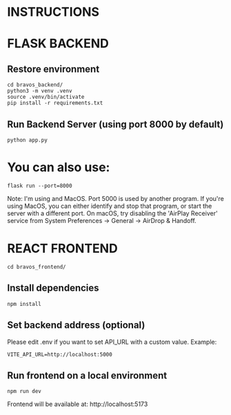 # INSTRUCTIONS
# FLASK BACKEND
## Restore environment
```console
cd bravos_backend/
python3 -m venv .venv
source .venv/bin/activate
pip install -r requirements.txt
```
## Run Backend Server (using port 8000 by default)
```console
python app.py
```

# You can also use:
```console
flask run --port=8000
```

Note: I'm using and MacOS. Port 5000 is used by another program. 
If you're using MacOS, you can either identify and stop that program, or start the server with a different port.
On macOS, try disabling the 'AirPlay Receiver' service from System Preferences -> General -> AirDrop & Handoff.

# REACT FRONTEND
```console
cd bravos_frontend/
```

## Install dependencies
```console 
npm install
```

## Set backend address (optional)
Please edit .env if you want to set API_URL with a custom value. Example:
```console 
VITE_API_URL=http://localhost:5000
```

## Run frontend on a local environment 
```console
npm run dev
```

Frontend will be available at:
http://localhost:5173
